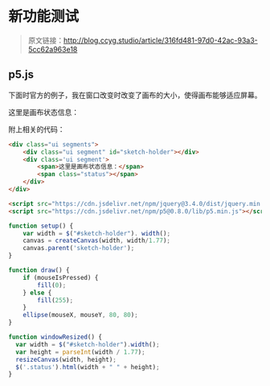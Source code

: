 # 新功能测试

[annotation]: <id> (316fd481-97d0-42ac-93a3-5cc62a963e18)
[annotation]: <status> (public)
[annotation]: <create_time> (2019-04-18 23:13:09)
[annotation]: <category> (计算机技术)
[annotation]: <comments> (true)

> 原文链接：<http://blog.ccyg.studio/article/316fd481-97d0-42ac-93a3-5cc62a963e18>

## p5.js

下面时官方的例子，我在窗口改变时改变了画布的大小，使得画布能够适应屏幕。

<div class="ui segments">
    <div class="ui segment" id="sketch-holder"></div>
    <div class='ui segment'>
        <span>这里是画布状态信息：</span>
        <span class="status"></span>
    </div>
</div>

<script src="https://cdn.jsdelivr.net/npm/jquery@3.4.0/dist/jquery.min.js"></script>
<script src="https://cdn.jsdelivr.net/npm/p5@0.8.0/lib/p5.min.js"></script>

<script>
function setup() {
    var width = $("#sketch-holder"). width();
    canvas = createCanvas(width, width/1.77);
    canvas.parent('sketch-holder');
}

function draw() {
    if (mouseIsPressed) {
        fill(0);
    } else {
        fill(255);
    }
    ellipse(mouseX, mouseY, 80, 80);
}

function windowResized() {
  var width = parseInt($("#sketch-holder").width());
  var height = parseInt(width / 1.77);
  resizeCanvas(width, height);
  $('.status').html(width + " " + height);
}
</script>

附上相关的代码：

```html
<div class="ui segments">
    <div class="ui segment" id="sketch-holder"></div>
    <div class='ui segment'>
        <span>这里是画布状态信息：</span>
        <span class="status"></span>
    </div>
</div>

<script src="https://cdn.jsdelivr.net/npm/jquery@3.4.0/dist/jquery.min.js"></script>
<script src="https://cdn.jsdelivr.net/npm/p5@0.8.0/lib/p5.min.js"></script>
```

```javascript
function setup() {
    var width = $("#sketch-holder"). width();
    canvas = createCanvas(width, width/1.77);
    canvas.parent('sketch-holder');
}

function draw() {
    if (mouseIsPressed) {
        fill(0);
    } else {
        fill(255);
    }
    ellipse(mouseX, mouseY, 80, 80);
}

function windowResized() {
  var width = $("#sketch-holder").width();
  var height = parseInt(width / 1.77);
  resizeCanvas(width, height);
  $('.status').html(width + " " + height);
}
```